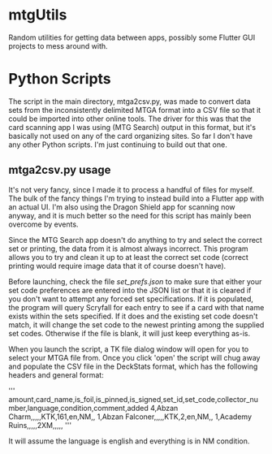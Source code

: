 # mtgUtils
Random utilities for getting data between apps, possibly some Flutter GUI projects to mess around with.

# Python Scripts
The script in the main directory, mtga2csv.py, was made to convert data sets from the inconsistently delimited MTGA format into a CSV file so that it could be imported into other online tools. The driver for this was that the card scanning app I was using (MTG Search) output in this format, but it's basically not used on any of the card organizing sites. So far I don't have any other Python scripts. I'm just continuing to build out that one.

## mtga2csv.py usage
It's not very fancy, since I made it to process a handful of files for myself. The bulk of the fancy things I'm trying to instead build into a Flutter app with an actual UI. I'm also using the Dragon Shield app for scanning now anyway, and it is much better so the need for this script has mainly been overcome by events.

Since the MTG Search app doesn't do anything to try and select the correct set or printing, the data from it is almost always incorrect. This program allows you to try and clean it up to at least the correct set code (correct printing would require image data that it of course doesn't have).

Before launching, check the file _set_prefs.json_ to make sure that either your set code preferences are entered into the JSON list or that it is cleared if you don't want to attempt any forced set specifications. If it is populated, the program will query Scryfall for each entry to see if a card with that name exists within the sets specified. If it does and the existing set code doesn't match, it will change the set code to the newest printing among the supplied set codes. Otherwise if the file is blank, it will just keep everything as-is.

When you launch the script, a TK file dialog window will open for you to select your MTGA file from. Once you click 'open' the script will chug away and populate the CSV file in the DeckStats format, which has the following headers and general format:

'''
amount,card_name,is_foil,is_pinned,is_signed,set_id,set_code,collector_number,language,condition,comment,added
4,Abzan Charm,,,,,KTK,161,en,NM,,
1,Abzan Falconer,,,,,KTK,2,en,NM,,
1,Academy Ruins,,,,,2XM,,,,,
'''

It will assume the language is english and everything is in NM condition.